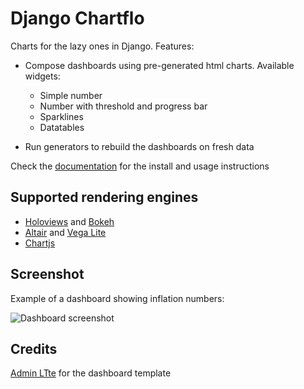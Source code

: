 # Django Chartflo

Charts for the lazy ones in Django. Features:

- Compose dashboards using pre-generated html charts. Available widgets:
   - Simple number
   - Number with threshold and progress bar
   - Sparklines
   - Datatables

- Run generators to rebuild the dashboards on fresh data

Check the [documentation](http://django-chartflo.readthedocs.io/en/latest/index.html) for the install and usage
instructions

## Supported rendering engines

- [Holoviews](http://holoviews.org/) and [Bokeh](http://bokeh.pydata.org/)
- [Altair](http://altair-viz.github.io/) and [Vega Lite](https://vega.github.io/vega-lite)
- [Chartjs](http://www.chartjs.org/)

## Screenshot

Example of a dashboard showing inflation numbers:

![Dashboard screenshot](https://raw.github.com/synw/django-chartflo/master/docs/img/inflation_dashboard.png)

## Credits

[Admin LTte](https://adminlte.io/) for the dashboard template

